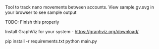 Tool to track nano movements between accounts.
View sample.gv.svg in your browser to see sample output

TODO: Finish this properly

Install GraphViz for your system - https://graphviz.org/download/

pip install -r requirements.txt
python main.py

